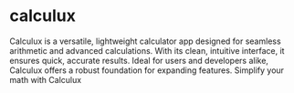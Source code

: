 # calculux
Calculux is a versatile, lightweight calculator app designed for seamless arithmetic and advanced calculations. With its clean, intuitive interface, it ensures quick, accurate results. Ideal for users and developers alike, Calculux offers a robust foundation for expanding features. Simplify your math with Calculux

